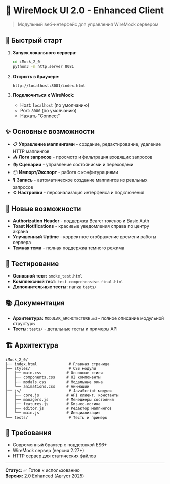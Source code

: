# 🔧 WireMock UI 2.0 - Enhanced Client

> Модульный веб-интерфейс для управления WireMock сервером

## 🚀 Быстрый старт

1. **Запуск локального сервера:**
   ```bash
   cd iMock_2_0
   python3 -m http.server 8081
   ```

2. **Открыть в браузере:**
   ```
   http://localhost:8081/index.html
   ```

3. **Подключиться к WireMock:**
   - Host: `localhost` (по умолчанию)
   - Port: `8080` (по умолчанию)
   - Нажать "Connect"

## ✨ Основные возможности

- 📋 **Управление маппингами** - создание, редактирование, удаление HTTP маппингов
- 📥 **Логи запросов** - просмотр и фильтрация входящих запросов
- 🎭 **Сценарии** - управление состояниями и переходами
- 📦 **Импорт/Экспорт** - работа с конфигурациями
- 🎙️ **Запись** - автоматическое создание маппингов из реальных запросов
- ⚙️ **Настройки** - персонализация интерфейса и подключения

## 🔐 Новые возможности

- **Authorization Header** - поддержка Bearer токенов и Basic Auth
- **Toast Notifications** - красивые уведомления справа по центру экрана
- **Улучшенный Uptime** - корректное отображение времени работы сервера
- **Темная тема** - полная поддержка темного режима

## 🧪 Тестирование

- **Основной тест:** `smoke_test.html`
- **Комплексный тест:** `test-comprehensive-final.html`
- **Дополнительные тесты:** папка `tests/`

## 📚 Документация

- **Архитектура:** `MODULAR_ARCHITECTURE.md` - полное описание модульной структуры
- **Тесты:** `tests/` - детальные тесты и примеры API

## 🏗️ Архитектура

```
iMock_2_0/
├── index.html              # Главная страница
├── styles/                 # CSS модули
│   ├── main.css           # Основные стили
│   ├── components.css     # UI компоненты
│   ├── modals.css         # Модальные окна
│   └── animations.css     # Анимации
├── js/                     # JavaScript модули
│   ├── core.js            # API клиент, константы
│   ├── managers.js        # Менеджеры состояния
│   ├── features.js        # Бизнес-логика
│   ├── editor.js          # Редактор маппингов
│   └── main.js            # Инициализация
└── tests/                  # Тесты и примеры
```

## 🔧 Требования

- Современный браузер с поддержкой ES6+
- WireMock сервер (версия 2.27+)
- HTTP сервер для статических файлов

---

**Статус:** ✅ Готов к использованию  
**Версия:** 2.0 Enhanced (Август 2025)

